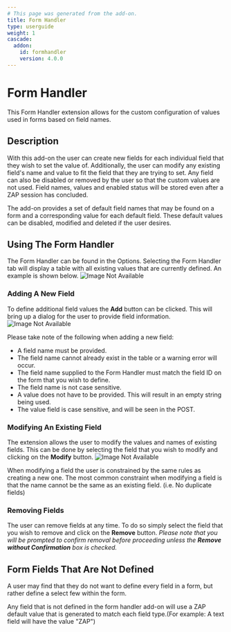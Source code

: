 ```yaml
---
# This page was generated from the add-on.
title: Form Handler
type: userguide
weight: 1
cascade:
  addon:
    id: formhandler
    version: 4.0.0
---
```


# Form Handler

This Form Handler extension allows for the custom configuration of values used in forms based on field names.

## Description

With this add-on the user can create new fields for each individual field that they wish to set the
value of. Additionally, the user can modify any existing field's name and value to fit the field that
they are trying to set. Any field can also be disabled or removed by the user so that the custom values
are not used. Field names, values and enabled status will be stored even after a ZAP session has
concluded.

The add-on provides a set of default field names that may be found on a form and a corresponding
value for each default field. These default values can be disabled, modified and deleted if the
user desires.

## Using The Form Handler

The Form Handler can be found in the Options. Selecting the Form Handler tab will display a table
with all existing values that are currently defined. An example is shown below.
![Image Not Available](/docs/desktop/addons/form-handler/images/formHandlerTable.PNG)

### Adding A New Field

To define additional field values the **Add** button can be clicked. This will bring up a dialog
for the user to provide field information.
![Image Not Available](/docs/desktop/addons/form-handler/images/formHandlerAddDialog.PNG)

Please take note of the following when adding a new field:

* A field name must be provided.
* The field name cannot already exist in the table or a warning error will occur.
* The field name supplied to the Form Handler must match the field ID on the form that you wish to define.
* The field name is not case sensitive.
* A value does not have to be provided. This will result in an empty string being used.
* The value field is case sensitive, and will be seen in the POST.


### Modifying An Existing Field

The extension allows the user to modify the values and names of existing fields. This can be done
by selecting the field that you wish to modify and clicking on the **Modify** button.
![Image Not Available](/docs/desktop/addons/form-handler/images/formHandlerModDialog.PNG)

When modifying a field the user is constrained by the same rules as creating a new one. The most
common constraint when modifying a field is that the name cannot be the same as an existing field.
(i.e. No duplicate fields)

### Removing Fields

The user can remove fields at any time. To do so simply select the field that you wish to remove and
click on the **Remove** button. *Please note that you will be prompted to confirm removal before
proceeding unless the **Remove without Confirmation** box is checked.*

## Form Fields That Are Not Defined

A user may find that they do not want to define every field in a form, but rather define a select few within
the form.

Any field that is not defined in the form handler add-on will use a ZAP default value that is generated to match
each field type.(For example: A text field will have the value "ZAP")
